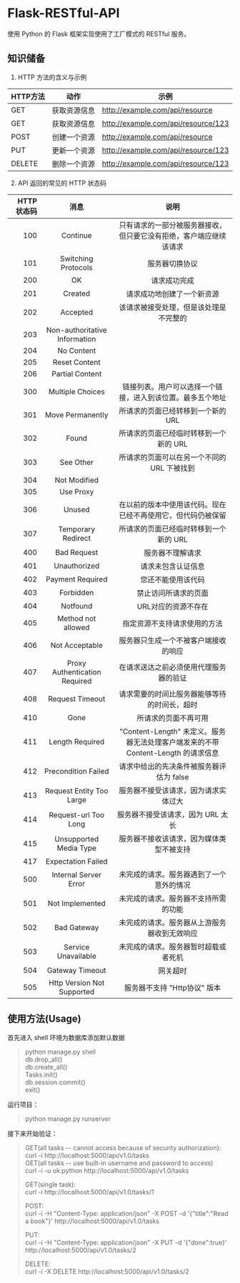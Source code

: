 # Flask-RESTful-API
使用 Python 的 Flask 框架实现使用了工厂模式的 RESTful 服务。

## 知识储备
1. HTTP 方法的含义与示例  

 HTTP方法 |   动作   |   示例   |  
---------|--------|---------|
GET|获取资源信息|http://example.com/api/resource
GET|获取资源信息|http://example.com/api/resource/123
POST|创建一个资源|http://example.com/api/resource
PUT|更新一个资源|http://example.com/api/resource/123
DELETE|删除一个资源|http://example.com/api/resource/123

2. API 返回的常见的 HTTP 状态码

HTTP状态码|消息|说明
---:|:---:|:---:
100|Continue|只有请求的一部分被服务器接收，但只要它没有拒绝，客户端应继续该请求
101|Switching Protocols|服务器切换协议
200|OK|请求成功完成
201|Created|请求成功地创建了一个新资源
202|Accepted|该请求被接受处理，但是该处理是不完整的
203|Non-authoritative Information|
204|No Content|
205|Reset Content|
206|Partial Content|
300|Multiple Choices|链接列表。用户可以选择一个链接，进入到该位置。最多五个地址
301|Move Permanently|所请求的页面已经转移到一个新的 URL
302|Found|所请求的页面已经临时转移到一个新的 URL
303|See Other|所请求的页面可以在另一个不同的 URL 下被找到
304|Not Modified|
305|Use Proxy|
306|Unused|在以前的版本中使用该代码。现在已经不再使用它，但代码仍被保留
307|Temporary Redirect|所请求的页面已经临时转移到一个新的 URL
400|Bad Request|服务器不理解请求
401|Unauthorized|请求未包含认证信息
402|Payment Required|您还不能使用该代码
403|Forbidden|禁止访问所请求的页面
404|Notfound|URL对应的资源不存在
405|Method not allowed|指定资源不支持请求使用的方法
406|Not Acceptable|服务器只生成一个不被客户端接收的响应
407|Proxy Authentication Required|在请求送达之前必须使用代理服务器的验证
408|Request Timeout|请求需要的时间比服务器能够等待的时间长，超时
410|Gone|所请求的页面不再可用
411|Length Required|"Content-Length" 未定义。服务器无法处理客户端发来的不带 Content-Length 的请求信息
412|Precondition Failed|请求中给出的先决条件被服务器评估为 false
413|Request Entity Too Large|服务器不接受该请求，因为请求实体过大
414|Request-url Too Long|服务器不接受该请求，因为 URL 太长
415|Unsupported Media Type|服务器不接收该请求，因为媒体类型不被支持
417|Expectation Failed|
500|Internal Server Error|未完成的请求。服务器遇到了一个意外的情况
501|Not Implemented|未完成的请求。服务器不支持所需的功能
502|Bad Gateway|未完成的请求。服务器从上游服务器收到无效响应
503|Service Unavailable|未完成的请求。服务器暂时超载或者死机
504|Gateway Timeout|网关超时
505|Http Version Not Supported|服务器不支持 "Http协议" 版本

## 使用方法(Usage)
首先进入 shell 环境为数据库添加默认数据
> python manage.py shell  
> db.drop_all()  
> db.create_all()  
> Tasks.init()  
> db.session.commit()  
> exit()

运行项目：
> python manage.py runserver

接下来开始验证：  
> GET(all tasks -- cannot access because of security authorization):  
> curl -i http://localhost:5000/api/v1.0/tasks  
> GET(all tasks -- use built-in username and password to access)  
> curl -i -u ok:python http://localhost:5000/api/v1.0/tasks
> 
> GET(single task):  
> curl -i http://localhost:5000/api/v1.0/tasks/1  
>
> POST:  
>curl -i -H "Content-Type: application/json" -X POST -d '{"title":"Read a book"}' http://localhost:5000/api/v1.0/tasks  
>
> PUT:  
>curl -i -H "Content-Type: application/json" -X PUT -d '{"done":true}' http://localhost:5000/api/v1.0/tasks/2  
>
> DELETE:  
>curl -i -X DELETE http://localhost:5000/api/v1.0/tasks/2  
